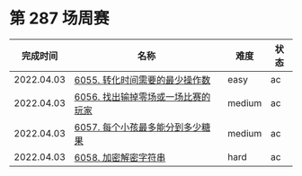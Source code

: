 # 第 287 场周赛

**完成时间**|**名称**|**难度**|**状态**
------------|--------|--------|--------
2022.04.03|[6055. 转化时间需要的最少操作数](./6055.%20转化时间需要的最少操作数)|easy|ac
2022.04.03|[6056. 找出输掉零场或一场比赛的玩家](./6056.%20找出输掉零场或一场比赛的玩家)|medium|ac
2022.04.03|[6057. 每个小孩最多能分到多少糖果](./6057.%20每个小孩最多能分到多少糖果数)|medium|ac
2022.04.03|[6058. 加密解密字符串](./6058.%20加密解密字符串)|hard|ac
